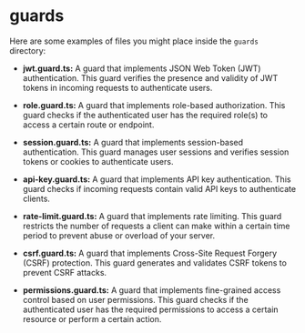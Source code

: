 # guards

Here are some examples of files you might place inside the `guards` directory:

- **jwt.guard.ts:** A guard that implements JSON Web Token (JWT) authentication. This guard verifies the presence and validity of JWT tokens in incoming requests to authenticate users.

- **role.guard.ts:** A guard that implements role-based authorization. This guard checks if the authenticated user has the required role(s) to access a certain route or endpoint.

- **session.guard.ts:** A guard that implements session-based authentication. This guard manages user sessions and verifies session tokens or cookies to authenticate users.

- **api-key.guard.ts:** A guard that implements API key authentication. This guard checks if incoming requests contain valid API keys to authenticate clients.

- **rate-limit.guard.ts:** A guard that implements rate limiting. This guard restricts the number of requests a client can make within a certain time period to prevent abuse or overload of your server.

- **csrf.guard.ts:** A guard that implements Cross-Site Request Forgery (CSRF) protection. This guard generates and validates CSRF tokens to prevent CSRF attacks.

- **permissions.guard.ts:** A guard that implements fine-grained access control based on user permissions. This guard checks if the authenticated user has the required permissions to access a certain resource or perform a certain action.
